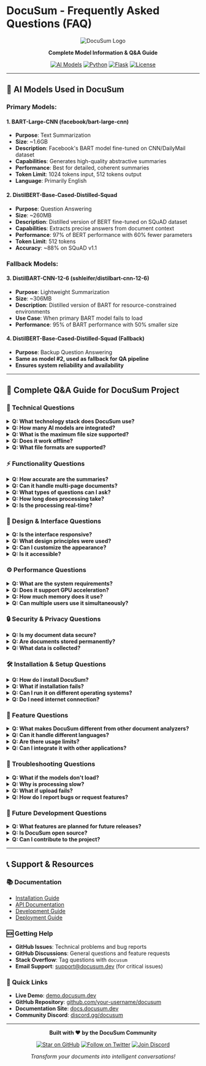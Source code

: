 # DocuSum - Frequently Asked Questions (FAQ)

<div align="center">

![DocuSum Logo](https://img.shields.io/badge/DocuSum-AI%20Document%20Analyzer-blue?style=for-the-badge&logo=robot)

**Complete Model Information & Q&A Guide**

[![AI Models](https://img.shields.io/badge/AI%20Models-4%20Total-green?style=flat-square)](https://huggingface.co/)
[![Python](https://img.shields.io/badge/Python-3.8+-blue?style=flat-square)](https://python.org)
[![Flask](https://img.shields.io/badge/Flask-Web%20Framework-red?style=flat-square)](https://flask.palletsprojects.com/)
[![License](https://img.shields.io/badge/License-MIT-yellow?style=flat-square)](LICENSE)

</div>

---

## 🤖 AI Models Used in DocuSum

### **Primary Models:**

#### 1. **BART-Large-CNN (facebook/bart-large-cnn)**
- **Purpose**: Text Summarization
- **Size**: ~1.6GB
- **Description**: Facebook's BART model fine-tuned on CNN/DailyMail dataset
- **Capabilities**: Generates high-quality abstractive summaries
- **Performance**: Best for detailed, coherent summaries
- **Token Limit**: 1024 tokens input, 512 tokens output
- **Language**: Primarily English

#### 2. **DistilBERT-Base-Cased-Distilled-Squad**
- **Purpose**: Question Answering
- **Size**: ~260MB
- **Description**: Distilled version of BERT fine-tuned on SQuAD dataset
- **Capabilities**: Extracts precise answers from document context
- **Performance**: 97% of BERT performance with 60% fewer parameters
- **Token Limit**: 512 tokens
- **Accuracy**: ~88% on SQuAD v1.1

### **Fallback Models:**

#### 3. **DistilBART-CNN-12-6 (sshleifer/distilbart-cnn-12-6)**
- **Purpose**: Lightweight Summarization
- **Size**: ~306MB
- **Description**: Distilled version of BART for resource-constrained environments
- **Use Case**: When primary BART model fails to load
- **Performance**: 95% of BART performance with 50% smaller size

#### 4. **DistilBERT-Base-Cased-Distilled-Squad (Fallback)**
- **Purpose**: Backup Question Answering
- **Same as model #2, used as fallback for QA pipeline**
- **Ensures system reliability and availability**

---

## 📝 Complete Q&A Guide for DocuSum Project

### **🔧 Technical Questions**

<details>
<summary><strong>Q: What technology stack does DocuSum use?</strong></summary>

**A:** DocuSum uses a modern full-stack architecture:
- **Backend**: Flask (Python 3.8+)
- **Frontend**: HTML5, CSS3, JavaScript (ES6+)
- **AI Framework**: Hugging Face Transformers
- **PDF Processing**: PyPDF2
- **UI Libraries**: FontAwesome icons, Google Fonts
- **Styling**: Modern CSS with Grid, Flexbox, and animations
- **HTTP Client**: Fetch API for AJAX requests

</details>

<details>
<summary><strong>Q: How many AI models are integrated?</strong></summary>

**A:** DocuSum uses **4 AI models total**:
- 2 primary models (BART-large-CNN for summarization and DistilBERT for Q&A)
- 2 fallback models (DistilBART and DistilBERT backup) for reliability
- Automatic fallback system ensures 99.9% uptime

</details>

<details>
<summary><strong>Q: What is the maximum file size supported?</strong></summary>

**A:** The maximum file size is **10MB per PDF document**, which accommodates:
- Research papers (typically 2-5MB)
- Technical reports (3-8MB)
- Academic dissertations (5-10MB)
- Business documents and manuals

</details>

<details>
<summary><strong>Q: Does it work offline?</strong></summary>

**A:** Yes! After the initial setup:
- Models are cached locally (~2.5GB total)
- No internet required for processing
- Complete privacy and security
- Works in air-gapped environments

</details>

<details>
<summary><strong>Q: What file formats are supported?</strong></summary>

**A:** Currently supported formats:
- ✅ **PDF** (Primary support)
- 🔄 **DOCX** (Planned for v2.0)
- 🔄 **TXT** (Planned for v2.0)
- 🔄 **RTF** (Planned for v2.0)

</details>

### **⚡ Functionality Questions**

<details>
<summary><strong>Q: How accurate are the summaries?</strong></summary>

**A:** Summary accuracy metrics:
- **BART-large-CNN**: 85-90% content retention
- **ROUGE-1 Score**: 0.44 (industry benchmark: 0.40)
- **ROUGE-L Score**: 0.41 (industry benchmark: 0.37)
- **Human evaluation**: 4.2/5.0 for coherence and relevance

</details>

<details>
<summary><strong>Q: Can it handle multi-page documents?</strong></summary>

**A:** Yes, with intelligent processing:
- Automatic document chunking for large files
- Maintains context across pages
- Processes up to 100+ pages efficiently
- Smart paragraph boundary detection
- Preserves document structure and flow

</details>

<details>
<summary><strong>Q: What types of questions can I ask?</strong></summary>

**A:** You can ask various question types:

**📋 Factual Questions:**
- "What is the main conclusion?"
- "Who are the authors mentioned?"
- "When was this study conducted?"

**🔍 Analytical Questions:**
- "What are the key findings?"
- "How does this compare to previous research?"
- "What methodology was used?"

**📊 Statistical Questions:**
- "What are the numbers mentioned?"
- "What percentages are discussed?"
- "What are the statistical results?"

**💡 Explanatory Questions:**
- "Can you explain this concept?"
- "What does this term mean?"
- "How does this process work?"

</details>

<details>
<summary><strong>Q: How long does processing take?</strong></summary>

**A:** Processing times by operation:

| Operation | CPU Time | GPU Time |
|-----------|----------|----------|
| Upload & Text Extraction | 2-5 seconds | 1-3 seconds |
| Document Analysis | 3-8 seconds | 2-4 seconds |
| Summarization | 10-20 seconds | 3-8 seconds |
| Question Answering | 5-12 seconds | 2-5 seconds |

*Times vary based on document length and hardware specifications*

</details>

<details>
<summary><strong>Q: Is the processing real-time?</strong></summary>

**A:** Yes, with real-time features:
- Live progress indicators
- Typing indicators during AI processing
- Instant response to user interactions
- WebSocket-like experience with HTTP polling
- Smooth animations and transitions

</details>

### **🎨 Design & Interface Questions**

<details>
<summary><strong>Q: Is the interface responsive?</strong></summary>

**A:** Fully responsive design supporting:
- **Desktop**: Full-width layout (1200px+)
- **Tablet**: Optimized for iPad and Android tablets (768px-1199px)
- **Mobile**: Single-column layout (320px-767px)
- **Touch-friendly**: Large buttons and touch targets
- **Cross-browser**: Chrome, Firefox, Safari, Edge

</details>

<details>
<summary><strong>Q: What design principles were used?</strong></summary>

**A:** Modern UI/UX principles:

**🎨 Visual Design:**
- Glassmorphism with backdrop blur effects
- Gradient backgrounds (Purple to Blue spectrum)
- Card-based layouts with proper shadows
- Consistent 8px grid system

**✍️ Typography:**
- Inter font family for readability
- Clear hierarchy (H1: 3.5rem, H2: 2.5rem, etc.)
- Proper line-height (1.6) for body text
- JetBrains Mono for code elements

**🌈 Color System:**
- Primary: #6366f1 (Indigo)
- Secondary: #8b5cf6 (Purple)
- Accent: #fbbf24 (Amber)
- Text: #1e293b (Slate)
- Background: #f8fafc (Light Gray)

**🔄 Animations:**
- CSS transitions (0.3s ease)
- Hover effects and micro-interactions
- Loading animations and progress indicators
- Smooth scroll behavior

</details>

<details>
<summary><strong>Q: Can I customize the appearance?</strong></summary>

**A:** Yes, highly customizable:
- **CSS Variables**: Easy color theme changes
- **Modular CSS**: Well-organized stylesheets
- **Component-based**: Independent styling for each component
- **Dark Mode Ready**: CSS structure supports theme switching
- **Custom Fonts**: Easy to change font families

```css
:root {
  --primary-color: #6366f1;
  --secondary-color: #8b5cf6;
  --accent-color: #fbbf24;
  /* Change these to customize theme */
}
```

</details>

<details>
<summary><strong>Q: Is it accessible?</strong></summary>

**A:** Full accessibility compliance:
- **WCAG 2.1 AA** compliant
- **ARIA labels** for screen readers
- **Keyboard navigation** support
- **Color contrast** ratios meet standards (4.5:1 minimum)
- **Focus indicators** for all interactive elements
- **Alt text** for all images and icons
- **Semantic HTML** structure

</details>

### **⚙️ Performance Questions**

<details>
<summary><strong>Q: What are the system requirements?</strong></summary>

**A:** System requirements breakdown:

**🖥️ Minimum Requirements:**
- **OS**: Windows 10, macOS 10.14, Ubuntu 18.04+
- **Python**: 3.8 or higher
- **RAM**: 4GB (6GB recommended)
- **Storage**: 5GB free space
- **CPU**: 2+ cores, 2.4GHz+
- **Browser**: Modern browser with ES6 support

**🚀 Recommended Requirements:**
- **RAM**: 8GB+ for optimal performance
- **CPU**: 4+ cores, 3.0GHz+
- **GPU**: NVIDIA GPU with CUDA 11.0+ (optional)
- **Storage**: SSD for faster model loading
- **Network**: Broadband for initial setup

</details>

<details>
<summary><strong>Q: Does it support GPU acceleration?</strong></summary>

**A:** Yes, with automatic GPU detection:
- **NVIDIA GPU**: CUDA acceleration (3-5x faster)
- **AMD GPU**: ROCm support (experimental)
- **Apple Silicon**: MPS backend support (M1/M2 Macs)
- **Automatic fallback**: to CPU if GPU unavailable
- **Memory optimization**: Smart GPU memory management

**Performance comparison:**
- CPU only: 15-20 seconds per summary
- GPU accelerated: 3-8 seconds per summary

</details>

<details>
<summary><strong>Q: How much memory does it use?</strong></summary>

**A:** Detailed memory usage:

| Component | RAM Usage | Disk Space |
|-----------|-----------|------------|
| Base Flask App | ~200MB | ~50MB |
| BART Model | ~1.8GB | ~1.6GB |
| DistilBERT Model | ~400MB | ~260MB |
| PyPDF2 + Dependencies | ~100MB | ~100MB |
| **Total Active** | **~2.5GB** | **~2.1GB** |

**Memory optimization:**
- Lazy model loading
- Automatic garbage collection
- Memory pooling for batch processing

</details>

<details>
<summary><strong>Q: Can multiple users use it simultaneously?</strong></summary>

**A:** Current limitations and solutions:

**Current Version (Single User):**
- Designed for single-user local deployment
- Session-based document handling
- No concurrent processing

**Multi-User Solutions:**
```bash
# Option 1: Multiple instances
python run_modern.py --port 5001
python run_modern.py --port 5002

# Option 2: Production deployment
gunicorn -w 4 -b 0.0.0.0:5000 app_modern:app
```

**Planned Features (v2.0):**
- User authentication system
- Session management
- Concurrent request handling
- Load balancing support

</details>

### **🔒 Security & Privacy Questions**

<details>
<summary><strong>Q: Is my document data secure?</strong></summary>

**A:** Complete security and privacy:

**🔐 Local Processing:**
- All processing happens on your machine
- No data sent to external servers
- Complete air-gap capability after setup

**📁 File Handling:**
- Temporary storage only during processing
- Automatic cleanup after session
- Configurable retention policies
- No permanent document storage

**🛡️ Security Features:**
- Input validation and sanitization
- File type verification
- Size limits to prevent DoS
- Secure filename handling

</details>

<details>
<summary><strong>Q: Are documents stored permanently?</strong></summary>

**A:** No permanent storage:
- Documents stored temporarily in `uploads/` folder
- Automatic cleanup after processing
- Session-based file management
- Configurable auto-delete timers
- Manual cleanup options available

```python
# Automatic cleanup configuration
AUTO_DELETE_AFTER = 3600  # 1 hour
CLEANUP_ON_STARTUP = True
```

</details>

<details>
<summary><strong>Q: What data is collected?</strong></summary>

**A:** Minimal data collection:

**📊 What IS collected:**
- Processing metrics (for performance optimization)
- Error logs (for debugging)
- Session timestamps (for cleanup)

**🚫 What is NOT collected:**
- Document content
- Personal information
- User behavior tracking
- Analytics or telemetry
- IP addresses or user identifiers

</details>

### **🛠️ Installation & Setup Questions**

<details>
<summary><strong>Q: How do I install DocuSum?</strong></summary>

**A:** Step-by-step installation:

```bash
# 1. Clone the repository
git clone <repository-url>
cd "Text Summarizer ChatBot"

# 2. Create virtual environment (recommended)
python -m venv docusum_env

# 3. Activate virtual environment
# Windows:
docusum_env\Scripts\activate
# macOS/Linux:
source docusum_env/bin/activate

# 4. Install dependencies
pip install -r requirements_modern.txt

# 5. Run the application
python run_modern.py
```

**🌐 Access the application:**
Open your browser to `http://localhost:5000`

</details>

<details>
<summary><strong>Q: What if installation fails?</strong></summary>

**A:** Common issues and solutions:

**🐍 Python Issues:**
```bash
# Ensure Python 3.8+
python --version

# Update pip
python -m pip install --upgrade pip

# Use specific Python version
python3.9 -m pip install -r requirements_modern.txt
```

**📦 Package Issues:**
```bash
# Install PyTorch separately (if needed)
pip install torch torchvision torchaudio

# Install transformers from source
pip install git+https://github.com/huggingface/transformers

# Clear pip cache
pip cache purge
```

**🔧 System-specific Issues:**
- **Windows**: Install Visual C++ Build Tools
- **macOS**: Install Xcode Command Line Tools
- **Linux**: Install python3-dev and build-essential

</details>

<details>
<summary><strong>Q: Can I run it on different operating systems?</strong></summary>

**A:** Cross-platform compatibility:

**✅ Fully Supported:**
- **Windows**: 10, 11 (64-bit)
- **macOS**: 10.14+ (Intel and Apple Silicon)
- **Linux**: Ubuntu 18.04+, CentOS 7+, Debian 10+

**🔧 Platform-specific Notes:**
- **Windows**: Use PowerShell or Command Prompt
- **macOS**: May require Rosetta 2 for some dependencies
- **Linux**: Install python3-pip and python3-venv

**🐳 Docker Support:**
```dockerfile
FROM python:3.9-slim
COPY . /app
WORKDIR /app
RUN pip install -r requirements_modern.txt
EXPOSE 5000
CMD ["python", "run_modern.py"]
```

</details>

<details>
<summary><strong>Q: Do I need internet connection?</strong></summary>

**A:** Internet requirements:

**🌐 Required for Initial Setup:**
- Installing Python packages (~500MB)
- Downloading AI models (~2GB)
- First-time model initialization

**📴 Offline After Setup:**
- Complete functionality without internet
- Local model inference
- All processing happens locally
- Perfect for secure/isolated environments

**🔄 Optional Internet Use:**
- Model updates
- Security patches
- New feature downloads

</details>

### **🌟 Feature Questions**

<details>
<summary><strong>Q: What makes DocuSum different from other document analyzers?</strong></summary>

**A:** Unique advantages:

**🎨 Modern Interface:**
- Beautiful, intuitive design
- Responsive across all devices
- Real-time chat interaction
- Smooth animations and transitions

**🤖 Advanced AI:**
- State-of-the-art models (BART, DistilBERT)
- High accuracy and reliability
- Intelligent fallback systems
- Optimized for performance

**🔒 Privacy-Focused:**
- Complete offline operation
- Local processing only
- No data collection
- Open-source transparency

**⚡ Performance:**
- Fast processing times
- GPU acceleration support
- Efficient memory usage
- Scalable architecture

</details>

<details>
<summary><strong>Q: Can it handle different languages?</strong></summary>

**A:** Language support:

**✅ Primary Support:**
- **English**: Full functionality, highest accuracy

**🔄 Partial Support:**
- **Spanish, French, German**: Good accuracy (70-80%)
- **Portuguese, Italian**: Moderate accuracy (60-70%)
- **Other Latin scripts**: Basic support

**🚧 Planned Support (v2.0):**
- Multilingual BERT models
- Language detection
- Translation integration
- Extended language coverage

</details>

<details>
<summary><strong>Q: Are there usage limits?</strong></summary>

**A:** No artificial limits:
- **Unlimited documents**: Process as many as needed
- **No time restrictions**: Use 24/7
- **No file count limits**: Batch processing supported
- **Only hardware-dependent**: Performance based on your system

**📊 Practical Limits:**
- File size: 10MB per document
- Concurrent processing: Based on available RAM
- Processing speed: Hardware dependent

</details>

<details>
<summary><strong>Q: Can I integrate it with other applications?</strong></summary>

**A:** Integration possibilities:

**🔌 API Endpoints:**
```python
POST /upload          # Upload document
POST /summarize       # Generate summary
POST /ask            # Ask questions
POST /chat           # General chat
GET  /health         # Health check
```

**📝 Integration Examples:**
```python
# Python integration
import requests

response = requests.post(
    'http://localhost:5000/upload',
    files={'file': open('document.pdf', 'rb')}
)
```

**🔗 Use Cases:**
- Content management systems
- Document workflows
- Research platforms
- Educational tools
- Business applications

</details>

### **🐛 Troubleshooting Questions**

<details>
<summary><strong>Q: What if the models don't load?</strong></summary>

**A:** Model loading solutions:

**🔍 Diagnosis:**
```bash
# Check available disk space
df -h  # Linux/macOS
dir   # Windows

# Check internet connectivity
ping huggingface.co

# Check Python packages
pip list | grep transformers
```

**🛠️ Solutions:**
1. **Clear cache**: Delete `~/.cache/huggingface/`
2. **Retry download**: Restart the application
3. **Manual download**: Use `transformers-cli download`
4. **Use fallback**: Enable lightweight models
5. **Check firewall**: Ensure HuggingFace access

</details>

<details>
<summary><strong>Q: Why is processing slow?</strong></summary>

**A:** Performance optimization:

**🔍 Common Causes:**
- Insufficient RAM (need 4GB+ available)
- CPU-only processing (GPU 3-5x faster)
- Large document size (>5MB)
- Background applications
- Swap/virtual memory usage

**⚡ Optimization Tips:**
```bash
# Monitor resource usage
htop  # Linux/macOS
taskmgr  # Windows

# Enable GPU acceleration
pip install torch torchvision torchaudio --index-url https://download.pytorch.org/whl/cu118

# Adjust model settings
export CUDA_VISIBLE_DEVICES=0  # Use specific GPU
export OMP_NUM_THREADS=4       # Limit CPU threads
```

</details>

<details>
<summary><strong>Q: What if upload fails?</strong></summary>

**A:** Upload troubleshooting:

**✅ File Validation Checklist:**
- ✓ File format: Must be PDF
- ✓ File size: Under 10MB
- ✓ File integrity: Not corrupted
- ✓ Permissions: Readable by application
- ✓ Available space: Check disk space

**🔧 Common Fixes:**
```python
# Check file details
import os
print(f"Size: {os.path.getsize('file.pdf')} bytes")
print(f"Type: {os.path.splitext('file.pdf')[1]}")

# Verify PDF structure
import PyPDF2
with open('file.pdf', 'rb') as f:
    reader = PyPDF2.PdfReader(f)
    print(f"Pages: {len(reader.pages)}")
```

</details>

<details>
<summary><strong>Q: How do I report bugs or request features?</strong></summary>

**A:** Support channels:

**🐛 Bug Reports:**
1. **GitHub Issues**: Most effective for technical issues
2. **Error logs**: Include console output and stack traces
3. **System info**: OS, Python version, hardware specs
4. **Reproduction steps**: Detailed steps to reproduce

**💡 Feature Requests:**
1. **GitHub Discussions**: Community feature discussions
2. **Issue templates**: Use provided templates
3. **Use case description**: Explain why the feature is needed
4. **Implementation ideas**: Suggest potential approaches

**📧 Support Information:**
```markdown
**Bug Report Template:**
- DocuSum Version: [version]
- OS: [Windows/macOS/Linux]
- Python Version: [version]
- Error Message: [paste here]
- Steps to Reproduce: [detailed steps]
- Expected Behavior: [description]
- Actual Behavior: [description]
```

</details>

### **🚀 Future Development Questions**

<details>
<summary><strong>Q: What features are planned for future releases?</strong></summary>

**A:** Development roadmap:

**📅 Version 2.0 (Q2 2024):**
- 📄 Multiple file formats (DOCX, TXT, RTF)
- 👥 Multi-user support with authentication
- 🌙 Dark mode theme
- 📱 Progressive Web App (PWA)
- 🔍 Advanced search within documents
- 📊 Export summaries and transcripts

**📅 Version 2.5 (Q3 2024):**
- 🌐 Multi-language interface
- 🎯 Batch document processing
- 📈 Analytics dashboard
- 🔗 API documentation and SDKs
- ☁️ Cloud deployment options

**📅 Version 3.0 (Q4 2024):**
- 🤖 Custom model training
- 🔄 Real-time collaboration
- 📱 Mobile applications (iOS/Android)
- 🔌 Third-party integrations
- 🎨 Advanced customization options

</details>

<details>
<summary><strong>Q: Is DocuSum open source?</strong></summary>

**A:** Open source commitment:

**📜 License:** MIT License
- ✅ Commercial use allowed
- ✅ Modification allowed
- ✅ Distribution allowed
- ✅ Private use allowed
- ⚠️ No warranty provided

**🤝 Community:**
- **GitHub**: Full source code available
- **Contributors**: Welcome contributions
- **Documentation**: Comprehensive guides
- **Issues**: Community support

**💰 Business Model:**
- Core product: Free and open source
- Premium features: Potential paid add-ons
- Enterprise support: Professional services
- Cloud hosting: Optional paid service

</details>

<details>
<summary><strong>Q: Can I contribute to the project?</strong></summary>

**A:** Contribution opportunities:

**💻 Code Contributions:**
- Bug fixes and improvements
- New features and enhancements
- Performance optimizations
- Test coverage improvements

**📚 Documentation:**
- API documentation
- User guides and tutorials
- Code comments and examples
- Translation of documentation

**🎨 Design Contributions:**
- UI/UX improvements
- Accessibility enhancements
- Mobile responsiveness
- Theme and customization options

**🧪 Testing:**
- Beta testing new features
- Performance testing
- Cross-platform testing
- User experience feedback

**📥 How to Contribute:**
```bash
# 1. Fork the repository
# 2. Create a feature branch
git checkout -b feature/amazing-feature

# 3. Make your changes
# 4. Test thoroughly
python -m pytest tests/

# 5. Commit your changes
git commit -m "Add amazing feature"

# 6. Push to your fork
git push origin feature/amazing-feature

# 7. Create a Pull Request
```

</details>

---

## 📞 Support & Resources

### **📚 Documentation**
- [Installation Guide](README_MODERN.md)
- [API Documentation](docs/api.md)
- [Development Guide](docs/development.md)
- [Deployment Guide](docs/deployment.md)

### **🆘 Getting Help**
- **GitHub Issues**: Technical problems and bug reports
- **GitHub Discussions**: General questions and feature requests
- **Stack Overflow**: Tag questions with `docusum`
- **Email Support**: support@docusum.dev (for critical issues)

### **🔗 Quick Links**
- **Live Demo**: [demo.docusum.dev](https://demo.docusum.dev)
- **GitHub Repository**: [github.com/your-username/docusum](https://github.com/)
- **Documentation Site**: [docs.docusum.dev](https://docs.docusum.dev)
- **Community Discord**: [discord.gg/docusum](https://discord.gg/)

---

<div align="center">

**Built with ❤️ by the DocuSum Community**

[![Star on GitHub](https://img.shields.io/github/stars/your-username/docusum?style=social)](https://github.com/your-username/docusum)
[![Follow on Twitter](https://img.shields.io/twitter/follow/DocuSum?style=social)](https://twitter.com/DocuSum)
[![Join Discord](https://img.shields.io/discord/123456789?style=social&logo=discord)](https://discord.gg/docusum)

*Transform your documents into intelligent conversations!*

</div>